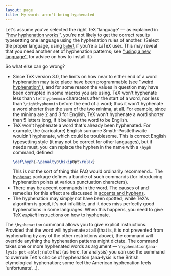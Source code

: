 ```yaml
---
layout: page
title: My words aren't being hyphenated
---
```


Let's assume you've selected the right TeX 'language'&nbsp;&mdash; as
explained in [''how hyphenation works''](./FAQ-hyphen.html),
you're not likely to get the correct results typesetting one language
using the hyphenation rules of another.  (Select the proper language,
using [`babel`](http://ctan.org/pkg/babel) if you're a LaTeX user.  This may reveal that
you need another set of hyphenation patterns; see
[''using a new language''](./FAQ-newlang.html) for advice on how
to install it.)

So what else can go wrong?
  

-  Since TeX version&nbsp;3.0, the limits on how near to either end
    of a word hyphenation may take place have been programmable (see
    [''weird hyphenation''](./FAQ-weirdhyphen.html)), and for some
    reason the values in question may have been corrupted in some macros
    you are using.  TeX won't hyphenate less than `\lefthyphenmin`
    characters after the start of a word, nor less than
    `\righthyphenmin` before the end of a word; thus it won't
    hyphenate a word shorter than the sum of the two minima, at all.
    For example, since the minima are 2 and 3 for English, TeX won't
    hyphenate a word shorter than 5 letters long, if it believes the
    word to be English.
-  TeX won't hyphenate a word that's already been hyphenated.
    For example, the (caricature) English surname Smyth-Postlethwaite
    wouldn't hyphenate, which could be troublesome.  This is correct
    English typesetting style (it may not be correct for other
    languages), but if needs must, you can replace the hyphen in the
    name with a `\hyph` command, defined
    ```latex
    \def\hyph{-\penalty0\hskip0pt\relax}
    ```
    This is _not_ the sort of thing this FAQ would
    ordinarily recommend&hellip; The [`hyphenat`](http://ctan.org/pkg/hyphenat) package defines a
    bundle of such commands (for introducing hyphenation points at
    various punctuation characters).
-  There may be accent commands in the word.  The causes of and
    remedies for this effect are discussed in 
    [accents and hyphens](./FAQ-hyphenaccents.html).
-  The hyphenation may simply not have been spotted; while TeX's
    algorithm is good, it's not infallible, and it does miss perfectly
    good hyphenations in some languages.  When this happens, you need to
    give TeX _explicit_ instructions on how to hyphenate.

The `\hyphenation` command allows you to give explicit instructions.
Provided that the word will hyphenate at all (that is, it is not
prevented from hyphenating by any of the other restrictions above),
the command will override anything the hyphenation patterns might
dictate.  The command takes one or more hyphenated words as
argument&nbsp;&mdash; `\hyphenation{ana-lysis pot-able}`; note that
(as here, for analysis) you can use the command to overrule TeX's
choice of hyphenation (ana-lysis is the British etymological
hyphenation; some feel the American hyphenation feels
'unfortunate'&hellip;).

